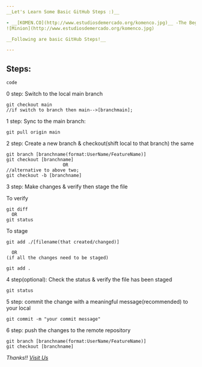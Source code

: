 ```yaml
---
__Let's Learn Some Basic GitHub Steps :)__

- __[KOMEN.CO](http://www.estudiosdemercado.org/komenco.jpg)__ -The Beginning of your Journey
![Minion](http://www.estudiosdemercado.org/komenco.jpg)

__Following are basic GitHub Steps!__

---
```

## Steps:
`code`

 0 step: Switch to the local main branch

    git checkout main
    //if switch to branch then main-->[branchmain];


1 step: Sync to the main branch:
```
git pull origin main
```

2 step: Create a new branch & checkout(shift local to that branch) the same

``` 
git branch [branchname(format:UserName/FeatureName)]
git checkout [branchname]
                     OR
//alternative to above two;
git checkout -b [branchname]
```


3 step: Make changes & verify then stage the file
 
To verify
``` 
git diff
  OR
git status
``` 
To stage
``` 
git add ./[filename(that created/changed)]

  OR
(if all the changes need to be staged)

git add . 
```

4 step(optional): Check the status & verify the file has been staged

``` 
git status
```

5 step: commit the change with a meaningful message(recommended) to your local

``` 
git commit -m "your commit message"
```
6 step: push the changes to the remote repository

``` 
git branch [branchname(format:UserName/FeatureName)]
git checkout [branchname]
```


*Thanks!!  [Visit Us](https://www.komen.co.in/)*
